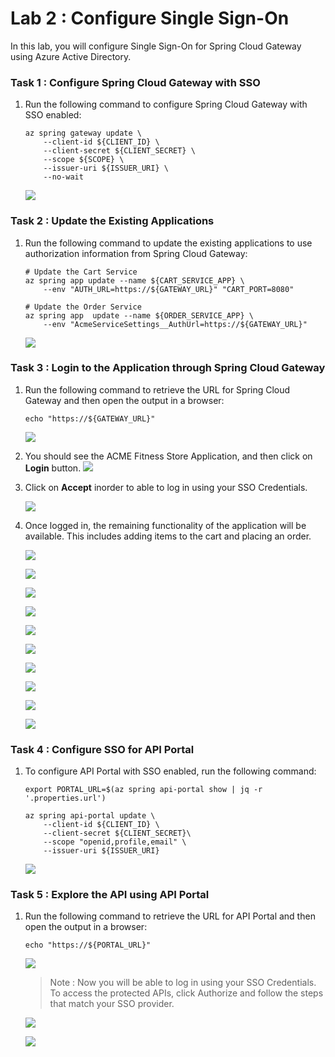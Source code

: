 # Lab 2 : Configure Single Sign-On
 
In this lab, you will configure Single Sign-On for Spring Cloud Gateway using Azure Active Directory.
 
### Task 1 : Configure Spring Cloud Gateway with SSO  

1. Run the following command to configure Spring Cloud Gateway with SSO enabled:

   ```shell
   az spring gateway update \
       --client-id ${CLIENT_ID} \
       --client-secret ${CLIENT_SECRET} \
       --scope ${SCOPE} \
       --issuer-uri ${ISSUER_URI} \
       --no-wait
   ```   

   ![](Images/mjv2-13.png)

### Task 2 : Update the Existing Applications 

1. Run the following command to update the existing applications to use authorization information from Spring Cloud Gateway:

   ```shell
   # Update the Cart Service
   az spring app update --name ${CART_SERVICE_APP} \
       --env "AUTH_URL=https://${GATEWAY_URL}" "CART_PORT=8080" 
    
   # Update the Order Service
   az spring app  update --name ${ORDER_SERVICE_APP} \
       --env "AcmeServiceSettings__AuthUrl=https://${GATEWAY_URL}" 
   ```
   ![](Images/mjv2-14.png)


### Task 3 : Login to the Application through Spring Cloud Gateway 

1. Run the following command to retrieve the URL for Spring Cloud Gateway and then open the output in a browser:

   ```shell
   echo "https://${GATEWAY_URL}"
   ```
   ![](Images/mjv2-10.png)
 
1. You should see the ACME Fitness Store Application, and then click on **Login** button.
   ![](Images/gateway-login.png)
   
1. Click on **Accept** inorder to able to log in using your SSO Credentials. 

   ![](Images/mjv2-15.png)
   
1. Once logged in, the remaining functionality of the application will be available. This includes adding items to the cart and placing an order.

   ![](Images/mjv2-34.png)
   
   ![](Images/mjv2-35.png)

   ![](Images/mjv2-36.png)

   ![](Images/mjv2-37.png)
   
   ![](Images/mjv2-38.png)
   
   ![](Images/mjv2-39.png)
   
   ![](Images/mjv2-40.png)
   
   ![](Images/mjv2-41.png)
   
   ![](Images/mjv2-42.png)

   ![](Images/mjv2-43.png)

### Task 4 : Configure SSO for API Portal 

1. To configure API Portal with SSO enabled, run the following command:

   ```shell
   export PORTAL_URL=$(az spring api-portal show | jq -r '.properties.url')

   az spring api-portal update \
       --client-id ${CLIENT_ID} \
       --client-secret ${CLIENT_SECRET}\
       --scope "openid,profile,email" \
       --issuer-uri ${ISSUER_URI}
   ```

   ![](Images/mjv2-17.png)

### Task 5 : Explore the API using API Portal 

1. Run the following command to retrieve the URL for API Portal and then open the output in a browser: 

   ```shell
   echo "https://${PORTAL_URL}"
   ```

   ![](Images/mjv2-16.png)

   > Note : Now you will be able to log in using your SSO Credentials. To access the protected APIs, click Authorize and follow the steps that match your SSO provider.

   ![](Images/api-login.png)
   
   ![](Images/mjv2-44.png)
